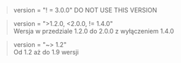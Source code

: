 > version = "! = 3.0.0"	
DO NOT USE THIS VERSION

> version = ">1.2.0, <2.0.0, != 1.4.0"	
Wersja w przedziale 1.2.0 do 2.0.0 z wyłączeniem 1.4.0

> version = "~> 1.2"	
Od 1.2 aż do 1.9 wersji
